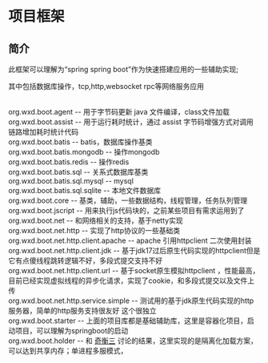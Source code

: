# 项目框架
## 简介
此框架可以理解为“spring spring boot”作为快速搭建应用的一些辅助实现;
<p>其中包括数据库操作，tcp,http,websocket rpc等网络服务应用

<br>org.wxd.boot.agent   -- 用于字节码更新 java 文件编译，class文件加载
<br>org.wxd.boot.assist  -- 用于运行耗时统计，通过 assist 字节码增强方式对调用链路增加耗时统计代码
<br>org.wxd.boot.batis   -- batis，数据库操作基类
<br>org.wxd.boot.batis.mongodb -- 操作mongodb
<br>org.wxd.boot.batis.redis   -- 操作redis
<br>org.wxd.boot.batis.sql     -- 关系式数据库基类
<br>org.wxd.boot.batis.sql.mysql -- mysql
<br>org.wxd.boot.batis.sql.sqlite -- 本地文件数据库
<br>org.wxd.boot.core             -- 基类，辅助，一些数据结构，线程管理，任务队列管理
<br>org.wxd.boot.jscript          -- 用来执行js代码块的，之前某些项目有需求运用到了
<br>org.wxd.boot.net              -- 和网络相关的支持，基于netty实现
<br>org.wxd.boot.net.http         -- 实现了http协议的一些基础类
<br>org.wxd.boot.net.http.client.apache  -- apache 引用httpclient 二次使用封装
<br>org.wxd.boot.net.http.client.jdk     -- 基于jdk17过后原生代码实现的httpclient但是它有点傻线程跳转逻辑不好，多段式提交支持不好
<br>org.wxd.boot.net.http.client.url     -- 基于socket原生模拟httpclient ，性能最高，目前已经实现虚拟线程的异步化请求，实现了cookie，和多段式提交以及文件上传
<br>org.wxd.boot.net.http.service.simple -- 测试用的基于jdk原生代码实现的http服务器，简单的http服务支持很友好 这个很独立
<br>org.wxd.boot.starter                 -- 上面的项目库都是基础辅助库，这里是容器化项目，启动项目，可以理解为springboot的启动
<br>org.wxd.boot.holder                  -- 和 [奇衡三]() 讨论的结果，这里实现的是隔离化加载方案，可以达到共享内存；单进程多服模式，